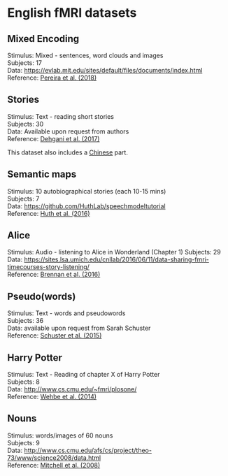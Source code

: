 # English fMRI datasets

## Mixed Encoding

Stimulus: Mixed - sentences, word clouds and images  
Subjects: 17  
Data: https://evlab.mit.edu/sites/default/files/documents/index.html  
Reference: [Pereira et al. (2018)](https://www.nature.com/articles/s41467-018-03068-4)

## Stories

Stimulus: Text - reading short stories  
Subjects: 30  
Data: Available upon request from authors  
Reference: [Dehgani et al. (2017)](https://onlinelibrary.wiley.com/doi/pdf/10.1002/hbm.23814)

This dataset also includes a [Chinese](https://github.com/norahollenstein/cognitiveNLP-dataCollection/blob/master/fmri/chinese) part.

## Semantic maps

Stimulus: 10 autobiographical stories (each 10-15 mins)  
Subjects: 7  
Data: https://github.com/HuthLab/speechmodeltutorial  
Reference: [Huth et al. (2016)](https://www.nature.com/articles/nature17637)

## Alice 

Stimulus: Audio - listening to Alice in Wonderland (Chapter 1)
Subjects: 29  
Data: https://sites.lsa.umich.edu/cnllab/2016/06/11/data-sharing-fmri-timecourses-story-listening/  
Reference: [Brennan et al. (2016)](https://www.sciencedirect.com/science/article/pii/S0093934X15300687)


## Pseudo(words)

Stimulus: Text - words and pseudowords  
Subjects: 36  
Data: available upon request from Sarah Schuster  
Reference: [Schuster et al. (2015)](https://www.nature.com/articles/srep12686.pdf)

## Harry Potter

Stimulus: Text - Reading of chapter X of Harry Potter  
Subjects: 8  
Data: http://www.cs.cmu.edu/~fmri/plosone/  
Reference: [Wehbe et al. (2014)](https://journals.plos.org/plosone/article/file?id=10.1371/journal.pone.0112575&type=printable)

## Nouns

Stimulus: words/images of 60 nouns  
Subjects: 9  
Data: http://www.cs.cmu.edu/afs/cs/project/theo-73/www/science2008/data.html  
Reference: [Mitchell et al. (2008)](https://science.sciencemag.org/content/sci/320/5880/1191.full.pdf)






